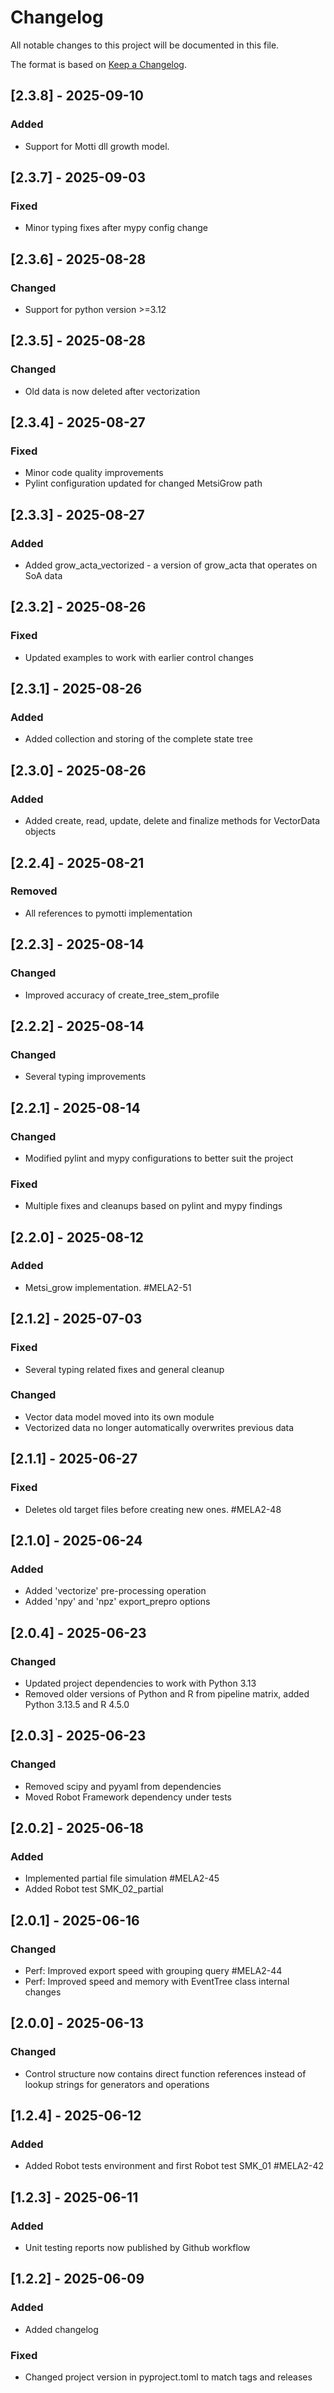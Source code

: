 # Changelog

All notable changes to this project will be documented in this file.

The format is based on [Keep a Changelog](https://keepachangelog.com/en/1.1.0/).


## [2.3.8] - 2025-09-10

### Added

- Support for Motti dll growth model. 

## [2.3.7] - 2025-09-03

### Fixed

- Minor typing fixes after mypy config change

## [2.3.6] - 2025-08-28

### Changed

- Support for python version >=3.12

## [2.3.5] - 2025-08-28

### Changed

- Old data is now deleted after vectorization

## [2.3.4] - 2025-08-27

### Fixed

- Minor code quality improvements
- Pylint configuration updated for changed MetsiGrow path

## [2.3.3] - 2025-08-27

### Added

- Added grow_acta_vectorized - a version of grow_acta that operates on SoA data

## [2.3.2] - 2025-08-26

### Fixed

- Updated examples to work with earlier control changes

## [2.3.1] - 2025-08-26

### Added

- Added collection and storing of the complete state tree


## [2.3.0] - 2025-08-26

### Added

- Added create, read, update, delete and finalize methods for VectorData objects

## [2.2.4] - 2025-08-21

### Removed

- All references to pymotti implementation

## [2.2.3] - 2025-08-14

### Changed

- Improved accuracy of create_tree_stem_profile

## [2.2.2] - 2025-08-14

### Changed

- Several typing improvements

## [2.2.1] - 2025-08-14

### Changed

- Modified pylint and mypy configurations to better suit the project

### Fixed

- Multiple fixes and cleanups based on pylint and mypy findings

## [2.2.0] - 2025-08-12

### Added

- Metsi_grow implementation. #MELA2-51

## [2.1.2] - 2025-07-03

### Fixed

- Several typing related fixes and general cleanup

### Changed

- Vector data model moved into its own module
- Vectorized data no longer automatically overwrites previous data

## [2.1.1] - 2025-06-27

### Fixed

- Deletes old target files before creating new ones. #MELA2-48

## [2.1.0] - 2025-06-24

### Added

- Added 'vectorize' pre-processing operation
- Added 'npy' and 'npz' export_prepro options

## [2.0.4] - 2025-06-23

### Changed

- Updated project dependencies to work with Python 3.13
- Removed older versions of Python and R from pipeline matrix, added Python 3.13.5 and R 4.5.0

## [2.0.3] - 2025-06-23

### Changed

- Removed scipy and pyyaml from dependencies
- Moved Robot Framework dependency under tests

## [2.0.2] - 2025-06-18

### Added

- Implemented partial file simulation #MELA2-45
- Added Robot test SMK_02_partial 

## [2.0.1] - 2025-06-16

### Changed

- Perf: Improved export speed with grouping query #MELA2-44
- Perf: Improved speed and memory with EventTree class internal changes

## [2.0.0] - 2025-06-13

### Changed

- Control structure now contains direct function references instead of lookup strings for generators and operations

## [1.2.4] - 2025-06-12

### Added

- Added Robot tests environment and first Robot test SMK_01 #MELA2-42

## [1.2.3] - 2025-06-11

### Added

- Unit testing reports now published by Github workflow

## [1.2.2] - 2025-06-09

### Added

- Added changelog

### Fixed

- Changed project version in pyproject.toml to match tags and releases
